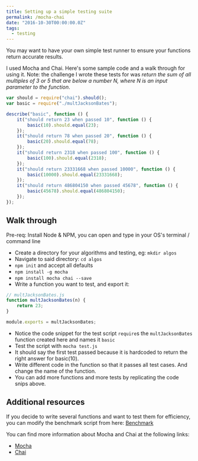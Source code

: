 ```yaml
---
title: Setting up a simple testing suite
permalink: /mocha-chai
date: "2016-10-30T00:00:00.0Z"
tags:
  - testing
---
```


You may want to have your own simple test runner to ensure your functions return accurate results.

I used Mocha and Chai. Here's some sample code and a walk through for using it. Note: the challenge I wrote these tests for was _return the sum of all multiples of 3 or 5 that are below a number N, where N is an input parameter to the function_.

```js
var should = require("chai").should();
var basic = require("./multJacksonBates");

describe("basic", function () {
	it("should return 23 when passed 10", function () {
		basic(10).should.equal(23);
	});
	it("should return 78 when passed 20", function () {
		basic(20).should.equal(78);
	});
	it("should return 2318 when passed 100", function () {
		basic(100).should.equal(2318);
	});
	it("should return 23331668 when passed 10000", function () {
		basic(10000).should.equal(23331668);
	});
	it("should return 486804150 when passed 45678", function () {
		basic(45678).should.equal(486804150);
	});
});
```

## Walk through

Pre-req: Install Node & NPM, you can open and type in your OS's terminal / command line

- Create a directory for your algorithms and testing, eg: `mkdir algos`
- Navigate to said directory: `cd algos`
- `npm init` and accept all defaults
- `npm install -g mocha`
- `npm install mocha chai --save`
- Write a function you want to test, and export it:

```js
// multJacksonBates.js
function multJacksonBates(n) {
	return 23;
}

module.exports = multJacksonBates;
```

- Notice the code snippet for the test script `require`s the `multJacksonBates` function created here and names it `basic`
- Test the script with `mocha test.js`
- It should say the first test passed because it is hardcoded to return the right answer for basic(10).
- Write different code in the function so that it passes all test cases. And change the name of the function.
- You can add more functions and more tests by replicating the code snips above.

## Additional resources

If you decide to write several functions and want to test them for efficiency, you can modify the benchmark script from here: [Benchmark](http://forum.freecodecamp.com/t/algorithm-return-largest-numbers-in-arrays/16042/7?u=jacksonbates)

You can find more information about Mocha and Chai at the following links:

- [Mocha](https://mochajs.org/)
- [Chai](http://chaijs.com/)
